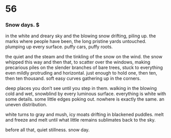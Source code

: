 # 56

### Snow days. $

in the white and dreary sky and the blowing snow drifting, piling up. the marks where people have been, the long pristine yards untouched. plumping up every surface. puffy cars, puffy roots.

the quiet and the steam and the tinkling of the snow on the wind. the snow whipped this way and then that, to scatter over the windows, making precarious piles on the slender branches of bare trees, stuck to everything even mildly protruding and horizontal. just enough to hold one, then ten, then ten thousand. soft easy curves gathering up in the corners.

deep places you don’t see until you step in them. walking in the blowing cold and wet, snowblind by every luminous surface. everything is white with some details. some little edges poking out. nowhere is exactly the same. an uneven distribution.

 white turns to gray and mush, icy moats drifting in blackened puddles. melt and freeze and melt until what little remains sublimates back to the sky. 

before all that, quiet stillness. snow day.